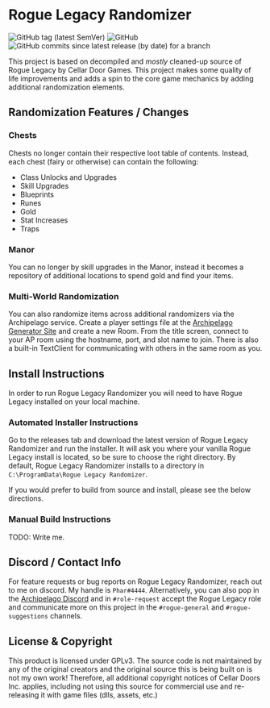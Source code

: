 # Rogue Legacy Randomizer
![GitHub tag (latest SemVer)](https://img.shields.io/github/v/tag/thephar/roguelegacyrandomizer?label=latest&style=flat-square)
![GitHub](https://img.shields.io/github/license/thephar/roguelegacyrandomizer?style=flat-square)
![GitHub commits since latest release (by date) for a branch](https://img.shields.io/github/commits-since/thephar/roguelegacyrandomizer/latest/master?color=8df702&style=flat-square)

This project is based on decompiled and *mostly* cleaned-up source of Rogue Legacy by Cellar Door Games. This project 
makes some quality of life improvements and adds a spin to the core game mechanics by adding additional randomization 
elements.

## Randomization Features / Changes

### Chests

Chests no longer contain their respective loot table of contents. Instead, each chest (fairy or otherwise) can contain
the following:

  - Class Unlocks and Upgrades
  - Skill Upgrades
  - Blueprints
  - Runes
  - Gold
  - Stat Increases
  - Traps

### Manor

You can no longer by skill upgrades in the Manor, instead it becomes a repository of additional locations to spend gold
and find your items.

### Multi-World Randomization

You can also randomize items across additional randomizers via the Archipelago service. Create a player settings file at
the [Archipelago Generator Site](https://archipelago.gg/games/Rogue%20Legacy/player-settings) and create a new Room.
From the title screen, connect to your AP room using the hostname, port, and slot name to join. There is also a built-in
TextClient for communicating with others in the same room as you.

## Install Instructions

In order to run Rogue Legacy Randomizer you will need to have Rogue Legacy installed on your local machine.

### Automated Installer Instructions

Go to the releases tab and download the latest version of Rogue Legacy Randomizer and run the installer. It will ask you
where your vanilla Rogue Legacy install is located, so be sure to choose the right directory. By default, Rogue Legacy 
Randomizer installs to a directory in `C:\ProgramData\Rogue Legacy Randomizer`.

If you would prefer to build from source and install, please see the below directions.

### Manual Build Instructions

TODO: Write me.

## Discord / Contact Info

For feature requests or bug reports on Rogue Legacy Randomizer, reach out to me on discord. My handle is `Phar#4444`.
Alternatively, you can also pop in the [Archipelago Discord](https://discord.gg/8Z65BR2) and in `#role-request` accept 
the Rogue Legacy role and communicate more on this project in the `#rogue-general` and `#rogue-suggestions` channels.

## License & Copyright

This product is licensed under GPLv3. The source code is not maintained by any of the original creators and the original 
source this is being built on is not my own work! Therefore, all additional copyright notices of Cellar Doors Inc. 
applies, including not using this source for commercial use and re-releasing it with game files (dlls, assets, etc.)
